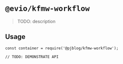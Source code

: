 # `@evio/kfmw-workflow`

> TODO: description

## Usage

```
const container = require('@pjblog/kfmw-workflow');

// TODO: DEMONSTRATE API
```